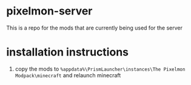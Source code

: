 # pixelmon-server
This is a repo for the mods that are currently being used for the server

# installation instructions
1. copy the mods to `%appdata%\PrismLauncher\instances\The Pixelmon Modpack\minecraft` and relaunch minecraft 
